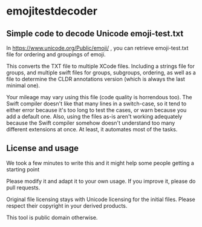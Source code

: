 # emojitestdecoder

## Simple code to decode Unicode emoji-test.txt

In https://www.unicode.org/Public/emoji/ , you can retrieve emoji-test.txt file for ordering and groupings of emoji.

This converts the TXT file to multiple XCode files. Including a strings file for groups, and multiple swift files for groups, subgroups, ordering, as well as a file to determine the CLDR annotations version (which is always the last minimal one).

Your mileage may vary using this file (code quality is horrendous too). The Swift compiler doesn't like that many lines in a switch-case, so it tend to either error because it's too long to test the cases, or warn because you add a default one. Also, using the files as-is aren't working adequately because the Swift compiler somehow doesn't understand too many different extensions at once. At least, it automates most of the tasks.


## License and usage

We took a few minutes to write this and it might help some people getting a starting point

Please modify it and adapt it to your own usage. If you improve it, please do pull requests.

Original file licensing stays with Unicode licensing for the initial files. Please respect their copyright in your derived products.

This tool is public domain otherwise.
